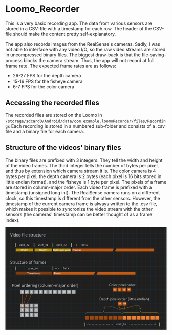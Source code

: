 # Loomo_Recorder

This is a very basic recording app. The data from various sensors are stored in a CSV-file with a timestamp for each row. The header of the CSV-file should make the content pretty self-explanatory. 

The app also records images from the RealSense's cameras. Sadly, I was not able to interface with any video I/O, so the raw video streams are stored in uncompressed binary files. The biggest draw-back is that the file-saving-process blocks the camera stream. Thus, the app will not record at full frame rate. The expected frame rates are as follows:
- 26-27 FPS for the depth camera
- 15-16 FPS for the fisheye camera
- 6-7 FPS for the color camera

## Accessing the recorded files

The recorded files are stored on the Loomo in `/storage/sdcard0/Android/data/com.example.loomoRecorder/files/Recordings`
Each recording is stored in a numbered sub-folder and consists of a .csv file and a binary file for each camera.

## Structure of the videos' binary files

The binary files are prefixed with 3 integers. They tell the width and height of the video frames. The third integer tells the number of bytes per pixel, and thus by extension which camera stream it is. The color camera is 4 bytes per pixel, the depth camera is 2 bytes (each pixel is 16 bits stored in little endian format), and the fisheye is 1 byte per pixel.
The pixels of a frame are stored in column-major order. Each video frame is prefixed with a timestamp (unsigned long int). The RealSense camera runs on a different clock, so this timestamp is different from the other sensors. However, the timestamp of the current camera frame is always written to the .csv file, which makes it possible to syncronize the video stream with the other sensors (the cameras' timestamp can be better thought of as a frame index).


![alt-text](https://github.com/Jakob1-5/Loomo_Recorder/blob/Save_raw_vid/myvid_structure.png "Structure of video binary files")
